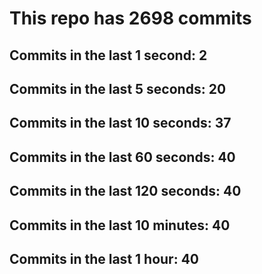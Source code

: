 # This repo has 2698 commits

## Commits in the last 1 second: 2
## Commits in the last 5 seconds: 20
## Commits in the last 10 seconds: 37
## Commits in the last 60 seconds: 40
## Commits in the last 120 seconds: 40
## Commits in the last 10 minutes: 40
## Commits in the last 1 hour: 40
